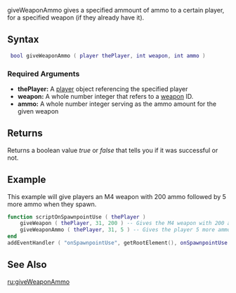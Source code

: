 giveWeaponAmmo gives a specified ammount of ammo to a certain player, for a specified weapon (if they already have it).

Syntax
------

``` lua
 bool giveWeaponAmmo ( player thePlayer, int weapon, int ammo )
```

### Required Arguments

-   **thePlayer:** A [player](/player.md "wikilink") object referencing the specified player
-   **weapon:** A whole number integer that refers to a [weapon](/weapon.md "wikilink") ID.
-   **ammo:** A whole number integer serving as the ammo amount for the given weapon

Returns
-------

Returns a boolean value *true* or *false* that tells you if it was successful or not.

Example
-------

This example will give players an M4 weapon with 200 ammo followed by 5 more ammo when they spawn.

``` lua
function scriptOnSpawnpointUse ( thePlayer )
    giveWeapon ( thePlayer, 31, 200 ) -- Gives the M4 weapon with 200 ammo to any player when they use a spawnpoint
    giveWeaponAmmo ( thePlayer, 31, 5 ) -- Gives the player 5 more ammo for the M4
end
addEventHandler ( "onSpawnpointUse", getRootElement(), onSpawnpointUse )
```

See Also
--------

[ru:giveWeaponAmmo](/ru:giveWeaponAmmo.md "wikilink")
